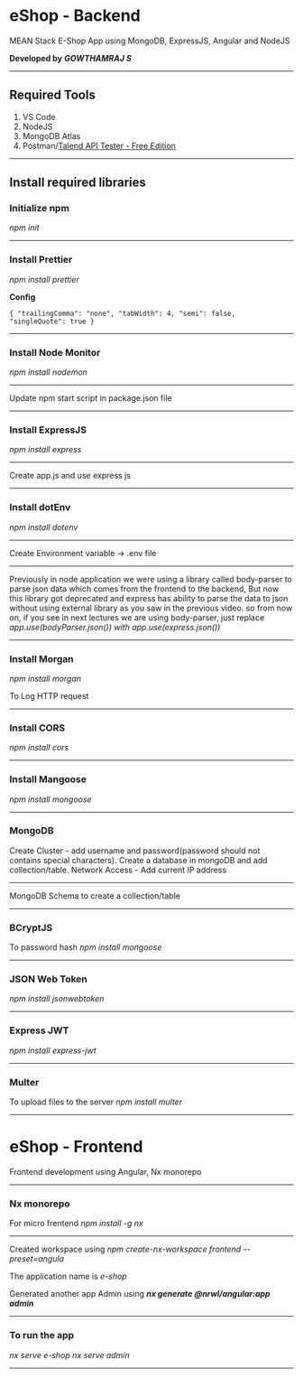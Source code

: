 # eShop - Backend

MEAN Stack E-Shop App using MongoDB, ExpressJS, Angular and NodeJS

**Developed by** **_GOWTHAMRAJ S_**

---

## Required Tools

1. VS Code
2. NodeJS
3. MongoDB Atlas
4. Postman/[Talend API Tester - Free Edition](https://chrome.google.com/webstore/detail/aejoelaoggembcahagimdiliamlcdmfm)

---

## Install required libraries

### Initialize npm

_npm init_

---

### Install Prettier

_npm install prettier_

**Config**

`{
"trailingComma": "none",
"tabWidth": 4,
"semi": false,
"singleQuote": true
}`

---

### Install Node Monitor

_npm install nodemon_

---

Update npm start script in package.json file

---

### Install ExpressJS

_npm install express_

---

Create app.js and use express js

---

### Install dotEnv

_npm install dotenv_

---

Create Environment variable -> .env file

---

Previously in node application we were using a library called body-parser to parse json data which comes from the frontend to the backend, But now this library got deprecated and express has ability to parse the data to json without using external library as you saw in the previous video. so from now on, if you see in next lectures we are using body-parser, just replace _app.use(bodyParser.json()) with app.use(express.json())_

---

### Install Morgan

_npm install morgan_

To Log HTTP request

---

### Install CORS

_npm install cors_

---

### Install Mangoose

_npm install mongoose_

---

### MongoDB

Create Cluster - add username and password(password should not contains special characters).
Create a database in mongoDB and add collection/table.
Network Access - Add current IP address

---

MongoDB Schema to create a collection/table

---

### BCryptJS

To password hash
_npm install mongoose_

---

### JSON Web Token

_npm install jsonwebtoken_

---

### Express JWT

_npm install express-jwt_

---

### Multer

To upload files to the server
_npm install multer_

---

# eShop - Frontend

Frontend development using Angular, Nx monorepo

---

### Nx monorepo

For micro frentend
_npm install -g nx_

---

Created workspace using _npm create-nx-workspace frontend --preset=angula_

The application name is _e-shop_

Generated another app Admin using ___nx generate @nrwl/angular:app admin___

---

### To run the app

_nx serve e-shop_
_nx serve admin_

---
